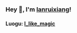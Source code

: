 ### Hey 👋, I'm [lanruixiang](https://lanruixiang.github.io/)!

#### Luogu: [I_like_magic](https://www.luogu.com.cn/user/778235)

<!---
lanruixiang/lanruixiang is a ✨ special ✨ repository because its `README.md` (this file) appears on your GitHub profile.
You can click the Preview link to take a look at your changes.
- 👋 Hi, I’m @lanruixiang
- 👀 I’m interested in ...
- 🌱 I’m currently learning ...
- 💞️ I’m looking to collaborate on ...
- 📫 How to reach me ...
--->
